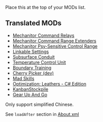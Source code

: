 Place this at the top of your MODs list.

## Translated MODs

- [Mechanitor Command Relays](https://steamcommunity.com/sharedfiles/filedetails/?id=2885836922)
- [Mechanitor Command Range Extenders](https://steamcommunity.com/sharedfiles/filedetails/?id=2884038189)
- [Mechanitor Psy-Sensitive Control Range](https://steamcommunity.com/sharedfiles/filedetails/?id=2883714798)
- [Linkable Settings](https://steamcommunity.com/sharedfiles/filedetails/?id=2739581441)
- [Subsurface Conduit](https://steamcommunity.com/sharedfiles/filedetails/?id=1609226728)
- [Temperature Control Unit](https://steamcommunity.com/sharedfiles/filedetails/?id=2203542817)
- [Boundary Training](https://steamcommunity.com/sharedfiles/filedetails/?id=2635034257)
- [Cherry Picker (dev)](https://steamcommunity.com/sharedfiles/filedetails/?id=2633276599)
- [Mad Skills](https://steamcommunity.com/sharedfiles/filedetails/?id=731111514)
- [Optimization: Leathers - C# Edition](https://steamcommunity.com/sharedfiles/filedetails/?id=2591816333)
- [KanbanStockpile](https://steamcommunity.com/sharedfiles/filedetails/?id=2287142613)
- [Gear Up And Go](https://steamcommunity.com/sharedfiles/filedetails/?id=1316142788)

Only support simplified Chinese.

See `loadAfter` section in [About.xml](About/About.xml)

